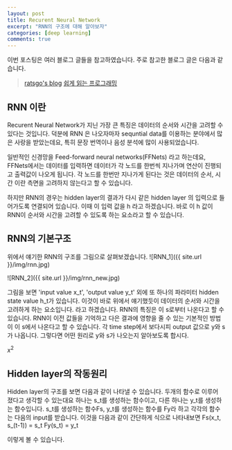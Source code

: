 ```yaml
---
layout: post
title: Recurent Neural Network
excerpt: "RNN의 구조에 대해 알아보자"
categories: [deep learning]
comments: true
---
```


이번 포스팅은 여러 블로그 글들을 참고하였습니다. 주로 참고한 블로그 글은 다음과 같습니다.

 > [ratsgo's blog](https://ratsgo.github.io/natural%20language%20processing/2017/03/09/rnnlstm/)
 > [쉽게 읽는 프로그래밍](https://m.blog.naver.com/PostView.nhn?blogId=magnking&logNo=221311273459&proxyReferer=https%3A%2F%2Fwww.google.com%2F)

## RNN 이란

Recurent Neural Network가 지닌 가장 큰 특징은 데이터의 순서와 시간을 고려할 수 있다는 것입니다. 덕분에 RNN 은 나오자마자 sequntial data를 이용하는 분야에서 많은 사랑을 받았는데요, 특히 문장 번역이나 음성 분석에 많이 사용되었습니다. 

일반적인 신경망을 Feed-forward neural networks(FFNets) 라고 하는데요, FFNets에서는 데이터를 입력하면 데이터가 각 노드를 한번씩 지나가며 연산이 진행되고 출력값이 나오게 됩니다. 각 노드를 한번만 지나가게 된다는 것은 데이터의 순서, 시간 이란 측면을 고려하지 않는다고 할 수 있습니다. 

하지만 RNN의 경우는 hidden layer의 결과가 다시 같은 hidden layer 의 입력으로 들어가도록 연결되어 있습니다. 이때 이 입력 값을 h 라고 하겠습니다. 바로 이 h 값이 RNN이 순서와 시간을 고려할 수 있도록 하는 요소라고 할 수 있습니다.


## RNN의 기본구조
위에서 얘기한 RNN의 구조를 그림으로 살펴보겠습니다. 
![RNN_1]({{ site.url }}/img/rnn.jpg)

![RNN_2]({{ site.url }}/img/rnn_new.jpg)


그림을 보면 'input value x_t', 'output value y_t' 외에 또 하나의 파라미터 hidden state value h_t가 있습니다. 이것이 바로 위에서 얘기했듯이 데이터의 순서와 시간을 고려하게 하는 요소입니다.  라고 하겠습니다. RNN의 특징은 이 s로부터 나온다고 할 수 있습니다. RNN이 이전 값들을 기억하고 다은 결과에 영향을 줄 수 있는 기본적인 방법이 이 s에서 나온다고 할 수 있습니다. 각 time step에서 보다시피 output 값으로 y와 s가 나옵니다. 그렇다면 어떤 원리로 y와 s가 나오는지 알아보도록 합시다.

$x^{2}$

## Hidden layer의 작동원리
Hidden layer의 구조를 보면 다음과 같이 나타낼 수 있습니다. 두개의 함수로 이루어 졌다고 생각할 수 있는대요 하나는 s_t를 생성하는 함수이고, 다른 하나는 y_t를 생성하는 함수입니다.
s_t를 생성하는 함수Fs, y_t를 생성하는 함수를 Fy라 하고 각각의 함수는 다음의 input를 받습니다. 이것을 다음과 같이 간단하게 식으로 나타내보면
Fs(x_t, s_(t-1)) = s_t 
Fy(s_t) = y_t

이렇게 볼 수 있습니다.

